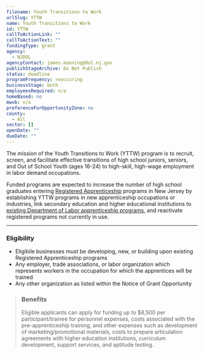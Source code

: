 ```yaml
---
filename: Youth Transitions to Work
urlSlug: YTTW
name: Youth Transitions to Work
id: YTTW
callToActionLink: ""
callToActionText: ""
fundingType: grant
agency:
  - NJDOL
agencyContact: james.manning@dol.nj.gov
publishStageArchive: Do Not Publish
status: deadline
programFrequency: reoccuring
businessStage: both
employeesRequired: n/a
homeBased: no
mwvb: n/a
preferenceForOpportunityZone: no
county:
  - All
sector: []
openDate: ""
dueDate: ""
---
```

The mission of the Youth Transitions to Work (YTTW) program is to recruit, screen, and facilitate effective transitions of high school juniors, seniors, and Out of School Youth (ages 16-24) to high-skill, high-wage employment in labor demand occupations. 

Funded programs are expected to increase the number of high school graduates entering [Registered Apprenticeship](https://www.nj.gov/labor/career-services/apprenticeship/findaprogram.shtml) programs in New Jersey by establishing YTTW programs in new apprenticeship occupations or industries, link secondary education and higher educational institutions to [existing Department of Labor apprenticeship programs](https://www.dol.gov/agencies/eta/apprenticeship), and reactivate registered programs not currently in use.

- - -

### E﻿ligibility

* Eligibile businesses must be developing, new, or building upon existing Registered Apprenticeship programs
* Any employer, trade associations, or labor organization which represents workers in the occupation for which the apprentices will be trained
* Any other organization as listed within the Notice of Grant Opportunity

> ### B﻿enefits
>
> Eligible applicants can apply for funding up to $8,500 per participant/trainee for personnel expenses, costs associated with the pre-apprenticeship training, and other expenses such as development of marketing/promotional materials, costs to prepare articulation agreements with higher education institutions, curriculum development, support services, and aptitude testing.